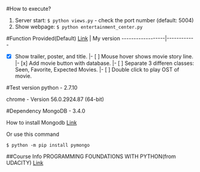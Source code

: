 #How to execute?
1. Server start: `$ python views.py` - check the port number (default: 5004)
2. Show webpage: `$ python entertainment_center.py`


#Function
Provided(Default) [Link](https://docs.google.com/document/d/1joDQNQl_4icYYm6tM_F9ch5hZEH_f157hlljSUGOLWs/pub?embedded=true) | My version
------------------|------------
- [x] Show trailer, poster, and title. |- [ ] Mouse hover shows movie story line.
 |- [x] Add movie button with database.
 |- [ ] Separate 3 differen classes: Seen, Favorite, Expected Movies.
 |- [ ] Double click to play OST of movie.


#Test version
python - 2.7.10

chrome - Version 56.0.2924.87 (64-bit)

#Dependency
MongoDB - 3.4.0

How to install Mongodb [Link](http://api.mongodb.com/python/current/installation.html?_ga=1.220129373.514028619.1488923617)

Or use this command

`$ python -m pip install pymongo`

##Course Info
PROGRAMMING FOUNDATIONS WITH PYTHON(from UDACITY) [Link](https://www.udacity.com/course/programming-foundations-with-python--ud036)